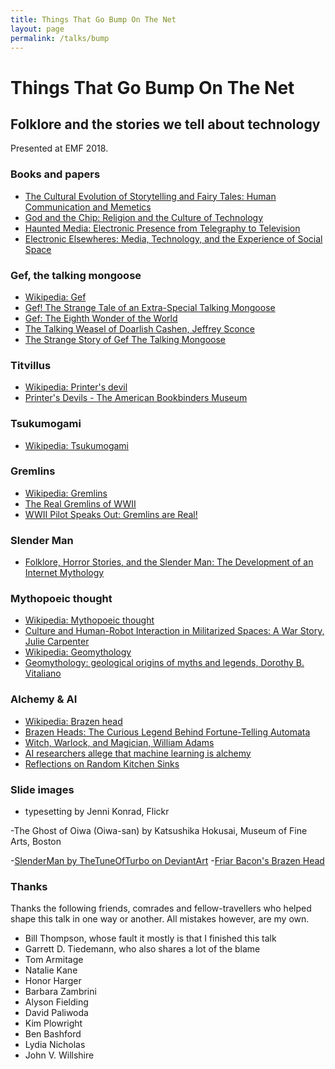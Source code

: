 ```yaml
---
title: Things That Go Bump On The Net
layout: page
permalink: /talks/bump
---
```


# Things That Go Bump On The Net
## Folklore and the stories we tell about technology
Presented at EMF 2018.

### Books and papers
- [The Cultural Evolution of Storytelling and Fairy
Tales: Human Communication and Memetics](http://assets.press.princeton.edu/chapters/s9676.pdf)
- [God and the Chip: Religion and the Culture of Technology](https://books.google.co.uk/books?id=g7L27aJS7WcC&lpg=PP1&pg=PP1#v=onepage&q&f=false)
- [Haunted Media: Electronic Presence from Telegraphy to Television](https://www.dukeupress.edu/haunted-media)
- [Electronic Elsewheres: Media, Technology, and the Experience of Social Space](https://books.google.co.uk/books?id=rsZ3C011_dgC&lpg=PR19&ots=jbAZtWEn8E&dq=sconce%20gef&pg=PA38#v=onepage&q=sconce%20gef&f=false)


### Gef, the talking mongoose
- [Wikipedia: Gef](https://en.wikipedia.org/wiki/Gef)
- [Gef! The Strange Tale of an Extra-Special Talking Mongoose](http://strangeattractor.co.uk/news/gef-strange-tale-extra-special-talking-mongoose/)
- [Gef: The Eighth Wonder of the World](http://gefmongoose.blogspot.com/p/the-story-of-gef.html)
- [The Talking Weasel of Doarlish Cashen, Jeffrey Sconce](https://www.academia.edu/11742341/The_Talking_Weasel_of_Doarlish_Cashen)
- [The Strange Story of Gef The Talking Mongoose](http://mentalfloss.com/article/71816/strange-story-gef-talking-mongoose)

### Titvillus
- [Wikipedia: Printer's devil](https://en.wikipedia.org/wiki/Printer%27s_devil)
- [Printer's Devils - The American Bookbinders Museum](https://bookbindersmuseum.org/printers-devils/)

### Tsukumogami
- [Wikipedia: Tsukumogami](https://en.wikipedia.org/wiki/Tsukumogami)

### Gremlins
- [Wikipedia: Gremlins](https://en.wikipedia.org/wiki/Gremlin)
- [The Real Gremlins of WWII](https://mysteriousuniverse.org/2015/07/the-real-gremlins-of-wwii/)
- [WWII Pilot Speaks Out: Gremlins are Real!](http://cryptozoologynews.com/wwii-pilot-speaks-out-gremlins-are-real/)

### Slender Man
- [Folklore, Horror Stories, and the Slender Man: The Development of an Internet Mythology](https://books.google.co.uk/books?id=xuGvBQAAQBAJ&lpg=PT58&pg=PT58#v=onepage&q&f=false)

### Mythopoeic thought
- [Wikipedia: Mythopoeic thought](https://en.wikipedia.org/wiki/Mythopoeic_thought)
- [Culture and Human-Robot Interaction in Militarized Spaces: A War Story, Julie Carpenter](https://books.google.co.uk/books?id=tj1jCwAAQBAJ&lpg=PT41&dq=mythmaking&pg=PT41#v=snippet&q=mythmaking&f=false)
- [Wikipedia: Geomythology](https://en.wikipedia.org/wiki/Geomythology)
- [Geomythology: geological origins of myths and legends, Dorothy B. Vitaliano ](http://sp.lyellcollection.org/content/specpubgsl/273/1/1.full.pdf)

### Alchemy & AI
- [Wikipedia: Brazen head](https://en.wikipedia.org/wiki/Brazen_head)
- [Brazen Heads: The Curious Legend Behind Fortune-Telling Automata](http://mentalfloss.com/article/502537/brazen-heads-curious-legend-behind-fortune-telling-automata)
- [Witch, Warlock, and Magician, William Adams](https://books.google.co.uk/books?id=3-tsDgAAQBAJ&lpg=PP1&pg=PT2#v=onepage&q&f=false)
- [AI researchers allege that machine learning is alchemy](http://www.sciencemag.org/news/2018/05/ai-researchers-allege-machine-learning-alchemy)
- [Reflections on Random Kitchen Sinks](http://www.argmin.net/2017/12/05/kitchen-sinks/)

### Slide images
- typesetting by Jenni Konrad, Flickr

-The Ghost of Oiwa (Oiwa-san) by Katsushika Hokusai, Museum of Fine Arts, Boston

-[SlenderMan by TheTuneOfTurbo on DeviantArt](https://www.deviantart.com/-thetuneofturbo/art/SlenderMan-177739732)
-[Friar Bacon's Brazen Head](https://commons.wikimedia.org/wiki/-File:Friar_Bacon%27s_Brazen_Head.png)


### Thanks

Thanks the following friends, comrades and fellow-travellers who helped shape this talk in one way or another. All mistakes however, are my own.

- Bill Thompson, whose fault it mostly is that I finished this talk
- Garrett D. Tiedemann, who also shares a lot of the blame
- Tom Armitage
- Natalie Kane
- Honor Harger
- Barbara Zambrini
- Alyson Fielding
- David Paliwoda
- Kim Plowright
- Ben Bashford
- Lydia Nicholas
- John V. Willshire